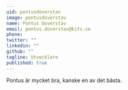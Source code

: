 ```yaml
---
uid: pontusdoverstav
image: pontusdoverstav
name: Pontus Doverstav
email: pontus.doverstav@kits.se
phone: 
twitter: ""
linkedin: ""
github: ""
tagline: Utvecklare
published: true
---
```


Pontus är mycket bra, kanske en av det bästa.
